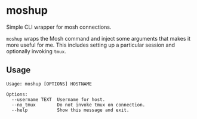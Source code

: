 # moshup
Simple CLI wrapper for mosh connections.

`moshup` wraps the Mosh command and inject some arguments that makes it more useful for me. This includes setting up a particular session and optionally invoking `tmux`.

## Usage

```
Usage: moshup [OPTIONS] HOSTNAME

Options:
  --username TEXT  Username for host.
  --no_tmux        Do not invoke tmux on connection.
  --help           Show this message and exit.
```